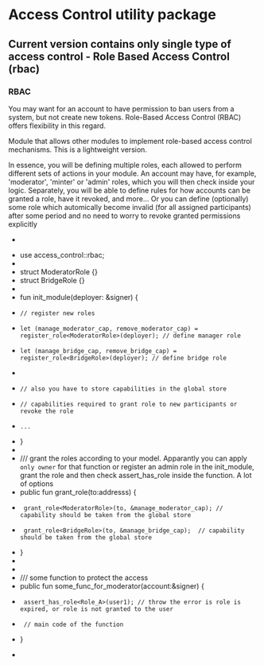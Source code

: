 # Access Control utility package

## Current version contains only single type of access control - Role Based Access Control (rbac)

### RBAC
You may want for an account to have permission to ban users from a system, but not create new tokens. Role-Based Access Control (RBAC) offers flexibility in this regard.

Module that allows other modules to implement role-based access control mechanisms. This is a lightweight version.

In essence, you will be defining multiple roles, each allowed to perform different sets of actions in your module. 
An account may have, for example, 'moderator', 'minter' or 'admin' roles, which you will then check inside your logic. Separately, you will be able to define rules for how accounts can be granted a role, have it revoked, and more...
Or you can define (optionally) some role which automically become invalid (for all assigned participants) after some period and no need to worry to revoke granted permissions explicitly

* ```move
 * use access_control::rbac;
 *
 * struct ModeratorRole {}
 * struct BridgeRole {}
 *
 * fun init_module(deployer: &signer) {
 *     // register new roles 
 *     let (manage_moderator_cap, remove_moderator_cap) = register_role<ModeratorRole>(deployer); // define manager role
 *     let (manage_bridge_cap, remove_bridge_cap) = register_role<BridgeRole>(deployer); // define bridge role
 *
 *     // also you have to store capabilities in the global store
 *     // capabilities required to grant role to new participants or revoke the role   
 *     ...
 * }
 *
 * /// grant the roles according to your model. Apparantly you can apply `only owner` for that function or register an admin role in the init_module, grant the role and then check assert_has_role<Admin> inside the function. A lot of options
 * public fun grant_role(to:addresss) {
 *      grant_role<ModeratorRole>(to, &manage_moderator_cap); // capability should be taken from the global store
 *      grant_role<BridgeRole>(to, &manage_bridge_cap);  // capability should be taken from the global store  
 * }
 *
 *
 * /// some function to protect the access
 * public fun some_func_for_moderator(account:&signer) {
 *      assert_has_role<Role_A>(user1); // throw the error is role is expired, or role is not granted to the user
 *      // main code of the function
 * }
 * ```